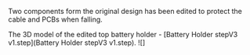 Two components form the original design has been edited to protect the cable and PCBs when falling.

The 3D model of the edited top battery holder - [Battery Holder stepV3 v1.step](Battery Holder stepV3 v1.step).
![]
